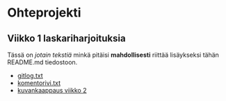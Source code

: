 # Ohteprojekti
## Viikko 1 laskariharjoituksia
Tässä on *jotain tekstiä* minkä pitäisi **mahdollisesti** riittää lisäykseksi tähän README.md tiedostoon.
* [gitlog.txt](https://github.com/Schamppu/ot-harjoitustyo/blob/master/laskarit/viikko1/gitlog.txt)
* [komentorivi.txt](https://github.com/Schamppu/ot-harjoitustyo/blob/master/laskarit/viikko1/komentorivi.txt)
* [kuvankaappaus viikko 2](https://github.com/Schamppu/ot-harjoitustyo/blob/master/laskarit/viikko2/Screenshot%20from%202020-03-23%2015-17-03.png)

